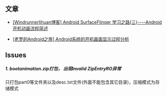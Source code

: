 ## 文章

* [[Windrunnerlihuan博客] Android SurfaceFlinger 学习之路(三)----Android开机动画流程简述](http://windrunnerlihuan.com/2017/05/02/Android-SurfaceFlinger-学习之路-三-Android开机动画流程简述/)

* [[老罗的Android之旅] Android系统的开机画面显示过程分析](http://blog.csdn.net/luoshengyang/article/details/7691321)


## Issues
##### 1. bootanimation.zip打包， 出现Invalid ZipEntryRO异常
只打包part0等文件夹以及desc.txt文件(外面不能包含其它目录)，压缩模式为存储模式